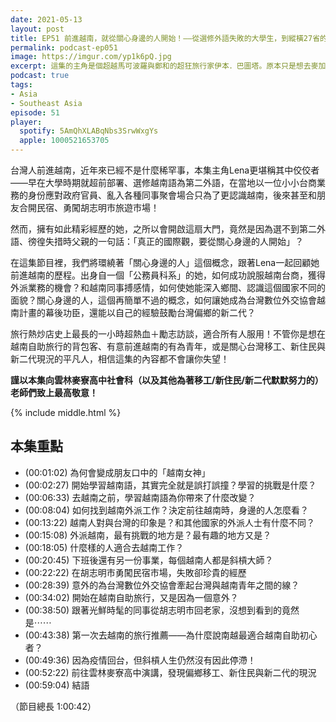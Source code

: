 ```yaml
---
date: 2021-05-13
layout: post
title: EP51 前進越南，就從關心身邊的人開始！——從選修外語失敗的大學生，到縱橫27省的越南達人 ft. 越南女神 Lena
permalink: podcast-ep051
image: https://imgur.com/yp1k6pQ.jpg
excerpt: 這集的主角是個超越馬可波羅與鄭和的超狂旅行家伊本．巴圖塔。原本只是想去麥加朝聖，結果卻不小心在歐亞非三大洲之間遊歷了近30年，走過的路長達117,000公里。究竟是怎樣的契機，讓他踏上這段瘋狂的旅程？他又是靠著什麼本事，能夠輕易在各地定居、工作甚至娶老婆？這集就讓我們一起去感受一下這位超狂的14世紀旅行家看到的世界吧！
podcast: true
tags:
- Asia
- Southeast Asia
episode: 51
player:
  spotify: 5AmQhXLABqNbs3SrwWxgYs
  apple: 1000521653705
---
```


台灣人前進越南，近年來已經不是什麼稀罕事，本集主角Lena更堪稱其中佼佼者——早在大學時期就超前部署、選修越南語為第二外語，在當地以一位小小台商業務的身份應對政府官員、亂入各種同事聚會場合只為了更認識越南，後來甚至和朋友合開民宿、勇闖胡志明市旅遊市場！

然而，擁有如此精彩經歷的她，之所以會開啟這扇大門，竟然是因為選不到第二外語、徬徨失措時父親的一句話：「真正的國際觀，要從關心身邊的人開始」？

在這集節目裡，我們將環繞著「關心身邊的人」這個概念，跟著Lena一起回顧她前進越南的歷程。出身自一個「公務員科系」的她，如何成功說服越南台商，獲得外派業務的機會？和越南同事搏感情，如何使她能深入鄉間、認識這個國家不同的面貌？關心身邊的人，這個再簡單不過的概念，如何讓她成為台灣數位外交協會越南計畫的幕後功臣，還能以自己的經驗鼓勵台灣偏鄉的新二代？

旅行熱炒店史上最長的一小時超熱血＋勵志訪談，適合所有人服用！不管你是想在越南自助旅行的背包客、有意前進越南的有為青年，或是關心台灣移工、新住民與新二代現況的平凡人，相信這集的內容都不會讓你失望！

**謹以本集向雲林麥寮高中社會科（以及其他為著移工/新住民/新二代默默努力的）老師們致上最高敬意！**

{% include middle.html %}

## 本集重點

* (00:01:02) 為何會變成朋友口中的「越南女神」
* (00:02:27) 開始學習越南語，其實完全就是誤打誤撞？學習的挑戰是什麼？
* (00:06:33) 去越南之前，學習越南語為你帶來了什麼改變？
* (00:08:04) 如何找到越南外派工作？決定前往越南時，身邊的人怎麼看？
* (00:13:22) 越南人對與台灣的印象是？和其他國家的外派人士有什麼不同？
* (00:15:08) 外派越南，最有挑戰的地方是？最有趣的地方又是？
* (00:18:05) 什麼樣的人適合去越南工作？
* (00:20:45) 下班後還有另一份事業，每個越南人都是斜槓大師？
* (00:22:22) 在胡志明市勇闖民宿市場，失敗卻珍貴的經歷
* (00:28:39) 意外的為台灣數位外交協會牽起台灣與越南青年之間的線？
* (00:34:02) 開始在越南自助旅行，又是因為一個意外？
* (00:38:50) 跟著光鮮時髦的同事從胡志明市回老家，沒想到看到的竟然是⋯⋯
* (00:43:38) 第一次去越南的旅行推薦——為什麼說南越最適合越南自助初心者？
* (00:49:36) 因為疫情回台，但斜槓人生仍然沒有因此停滯！
* (00:52:22) 前往雲林麥寮高中演講，發現偏鄉移工、新住民與新二代的現況
* (00:59:04) 結語

（節目總長 1:00:42）
